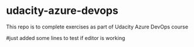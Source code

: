 # udacity-azure-devops
This repo is to complete exercises as part of Udacity Azure DevOps course

#just added some lines to test if editor is working